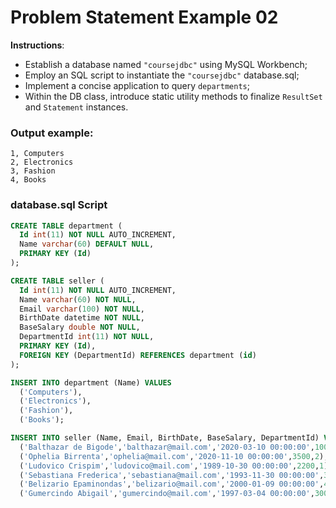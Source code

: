 # Problem Statement Example 02

**Instructions**: 
- Establish a database named `"coursejdbc"` using MySQL Workbench;
- Employ an SQL script to instantiate the `"coursejdbc"` database.sql;
- Implement a concise application to query `departments`;
- Within the DB class, introduce static utility methods to finalize `ResultSet` and `Statement` instances.

### Output example:
```
1, Computers
2, Electronics
3, Fashion
4, Books
```

### database.sql Script
```sql
CREATE TABLE department (
  Id int(11) NOT NULL AUTO_INCREMENT,
  Name varchar(60) DEFAULT NULL,
  PRIMARY KEY (Id)
);

CREATE TABLE seller (
  Id int(11) NOT NULL AUTO_INCREMENT,
  Name varchar(60) NOT NULL,
  Email varchar(100) NOT NULL,
  BirthDate datetime NOT NULL,
  BaseSalary double NOT NULL,
  DepartmentId int(11) NOT NULL,
  PRIMARY KEY (Id),
  FOREIGN KEY (DepartmentId) REFERENCES department (id)
);

INSERT INTO department (Name) VALUES 
  ('Computers'),
  ('Electronics'),
  ('Fashion'),
  ('Books');

INSERT INTO seller (Name, Email, BirthDate, BaseSalary, DepartmentId) VALUES 
  ('Balthazar de Bigode','balthazar@mail.com','2020-03-10 00:00:00',1000,1),
  ('Ophelia Birrenta','ophelia@mail.com','2020-11-10 00:00:00',3500,2),
  ('Ludovico Crispim','ludovico@mail.com','1989-10-30 00:00:00',2200,1),
  ('Sebastiana Frederica','sebastiana@mail.com','1993-11-30 00:00:00',3000,4),
  ('Belizario Epaminondas','belizario@mail.com','2000-01-09 00:00:00',4000,3),
  ('Gumercindo Abigail','gumercindo@mail.com','1997-03-04 00:00:00',3000,2);

```